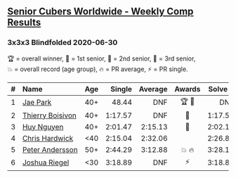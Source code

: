 <style>table {white-space: nowrap;}</style>

## [Senior Cubers Worldwide - Weekly Comp Results](/scw-comp/results/)
### 3x3x3 Blindfolded 2020-06-30

<span style="white-space: nowrap;">🏆 = overall winner</span>, <span style="white-space: nowrap;">🥇 = 1st senior</span>, <span style="white-space: nowrap;">🥈 = 2nd senior</span>, <span style="white-space: nowrap;">🥉 = 3rd senior</span>, <span style="white-space: nowrap;">💥 = overall record (age group)</span>, <span style="white-space: nowrap;">🔥 = PR average</span>, <span style="white-space: nowrap;">⚡ = PR single</span>.

| # | Name | Age | Single | Average | Awards | Solve 1 | Solve 2 | Solve 3 | Video |
| :--: | :-- | :--: | --: | --: | :--: | --: | --: | --: | :-- |
| 1 | [Jae Park](../../persons/jae_park/333bf.md) | 40+ | 48.44 | DNF | 🏆 🥇 | DNF | 48.44 | DNF | [Link](https://www.facebook.com/events/348465022802357/permalink/350890165893176/) |
| 2 | [Thierry Boisivon](../../persons/thierry_boisivon/333bf.md) | 40+ | 1:17.57 | DNF | 🥈 | 1:17.57 | 1:36.67 | DNF | [Link](https://www.facebook.com/events/348465022802357/permalink/351940732454786/) |
| 3 | [Huy Nguyen](../../persons/huy_nguyen/333bf.md) | 40+ | 2:01.47 | 2:15.13 | 🥉 | 2:02.16 | 2:01.47 | 2:41.75 | [Link](https://www.facebook.com/events/348465022802357/permalink/352221425760050/) |
| 4 | [Chris Hardwick](../../persons/chris_hardwick/333bf.md) | <40 | 2:15.04 | 2:32.06 |  | 2:26.81 | 2:15.04 | 2:54.32 | |
| 5 | [Peter Andersson](../../persons/peter_andersson/333bf.md) | 50+ | 2:44.29 | 3:12.88 | 💥 🔥 | 3:28.19 | 2:44.29 | 3:26.17 | [Link](https://www.facebook.com/events/348465022802357/permalink/349204916061701/) |
| 6 | [Joshua Riegel](../../persons/joshua_riegel/333bf.md) | <30 | 3:18.89 | DNF | ⚡ | 3:18.89 | DNF | DNF | [Link](https://www.facebook.com/events/348465022802357/permalink/350599319255594/) |

<!-- Global site tag (gtag.js) - Google Analytics -->
<script async src="https://www.googletagmanager.com/gtag/js?id=UA-86348435-3"></script>
<script>window.dataLayer = window.dataLayer || []; function gtag() {dataLayer.push(arguments);} gtag('js', new Date()); gtag('config', 'UA-86348435-3');</script>
